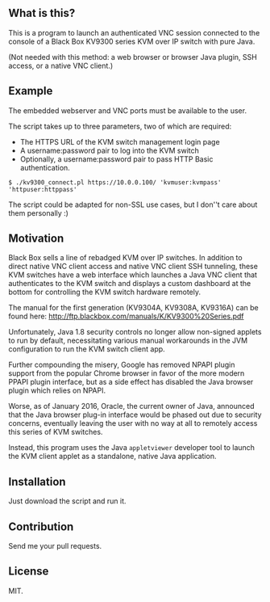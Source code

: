 ## What is this?

This is a program to launch an authenticated VNC session connected to the
console of a Black Box KV9300 series KVM over IP switch with pure Java.

(Not needed with this method: a web browser or browser Java plugin, SSH access,
or a native VNC client.)

## Example

The embedded webserver and VNC ports must be available to the user.

The script takes up to three parameters, two of which are required:
- The HTTPS URL of the KVM switch management login page
- A username:password pair to log into the KVM switch
- Optionally, a username:password pair to pass HTTP Basic authentication.

```
$ ./kv9300_connect.pl https://10.0.0.100/ 'kvmuser:kvmpass' 'httpuser:httppass'
```

The script could be adapted for non-SSL use cases, but I don''t care about them
personally :)

## Motivation

Black Box sells a line of rebadged KVM over IP switches.  In addition to direct
native VNC client access and native VNC client SSH tunneling, these KVM
switches have a web interface which launches a Java VNC client that
authenticates to the KVM switch and displays a custom dashboard at the bottom
for controlling the KVM switch hardware remotely.

The manual for the first generation (KV9304A, KV9308A, KV9316A) can be found
here:
http://ftp.blackbox.com/manuals/K/KV9300%20Series.pdf

Unfortunately, Java 1.8 security controls no longer allow non-signed applets to
run by default, necessitating various manual workarounds in the JVM
configuration to run the KVM switch client app.

Further compounding the misery, Google has removed NPAPI plugin support from
the popular Chrome browser in favor of the more modern PPAPI plugin interface,
but as a side effect has disabled the Java browser plugin which relies on
NPAPI.

Worse, as of January 2016, Oracle, the current owner of Java, announced that
the Java browser plug-in interface would be phased out due to security
concerns, eventually leaving the user with no way at all to remotely access
this series of KVM switches.

Instead, this program uses the Java `appletviewer` developer tool to launch the
KVM client applet as a standalone, native Java application.

## Installation

Just download the script and run it.

## Contribution

Send me your pull requests.

## License

MIT.
